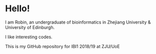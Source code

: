 # Hello!
I am Robin, an undergraduate of bioinformatics in Zhejiang University & University of Edinburgh.

I like interesting codes.

This is my GitHub repository for IBI1 2018/19 at ZJU/UoE

